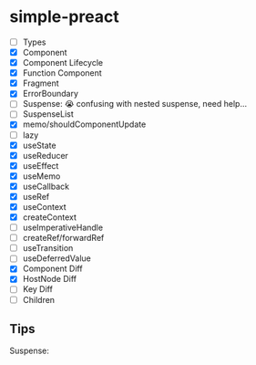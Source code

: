 # simple-preact

- [ ] Types
- [x] Component
- [x] Component Lifecycle
- [x] Function Component
- [x] Fragment
- [x] ErrorBoundary
- [ ] Suspense: 😭 confusing with nested suspense, need help...
- [ ] SuspenseList
- [x] memo/shouldComponentUpdate
- [ ] lazy
- [x] useState
- [x] useReducer
- [x] useEffect
- [x] useMemo
- [x] useCallback
- [x] useRef
- [x] useContext
- [x] createContext
- [ ] useImperativeHandle
- [ ] createRef/forwardRef
- [ ] useTransition
- [ ] useDeferredValue
- [x] Component Diff
- [x] HostNode Diff
- [ ] Key Diff
- [ ] Children

## Tips

Suspense: 
